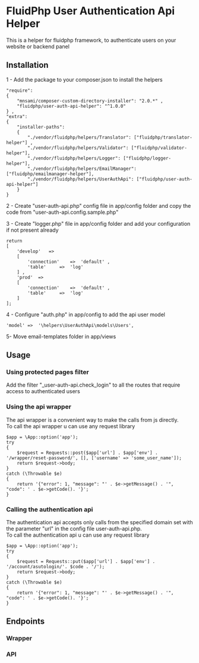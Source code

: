 # FluidPhp User Authentication Api Helper

This is a helper for fluidphp framework, to authenticate users on your website or backend panel

## Installation

1 - Add the package to your composer.json to install the helpers
```
"require": 
{
	"mnsami/composer-custom-directory-installer": "2.0.*" ,
	"fluidphp/user-auth-api-helper": "^1.0.0"
} ,
"extra": 
{
	"installer-paths": 
	{
		"./vendor/fluidphp/helpers/Translator": ["fluidphp/translator-helper"] ,
		"./vendor/fluidphp/helpers/Validator": ["fluidphp/validator-helper"],
		"./vendor/fluidphp/helpers/Logger": ["fluidphp/logger-helper"],
		"./vendor/fluidphp/helpers/EmailManager": ["fluidphp/emailmanager-helper"],
		"./vendor/fluidphp/helpers/UserAuthApi": ["fluidphp/user-auth-api-helper"]
	}
}
```

2 - Create "user-auth-api.php" config file in app/config folder and copy the code from "user-auth-api.config.sample.php"

3 - Create "logger.php" file in app/config folder and add your configuration if not present already
```
return
[
	'develop'	=>
	[
		'connection'	=>	'default' ,
		'table'		=>	'log'
	] ,
	'prod'	=>
	[
		'connection'	=>	'default' ,
		'table'		=>	'log'
	]
];
```
4 - Configure "auth.php" in app/config to add the api user model
```
'model'	=>	'\helpers\UserAuthApi\models\Users',	
```

5- Move email-templates folder in app/views

## Usage

### Using protected pages filter

Add the filter "_user-auth-api.check_login" to all the routes that require access to authenticated users

### Using the api wrapper

The api wrapper is a convenient way to make the calls from js directly.<br />
To call the api wrapper u can use any request library
```
$app = \App::option('app');
try
{
	$request = Requests::post($app['url'] . $app['env'] . '/wrapper/reset-password/', [], ['username' => 'some_user_name']);
	return $request->body;
}
catch (\Throwable $e)
{
	return '{"error": 1, "message": "' . $e->getMessage() . '", "code": ' . $e->getCode(). '}';
}
```

### Calling the authentication api 

The authentication api accepts only calls from the specified domain set with the parameter "url" in the config file user-auth-api.php.<br />
To call the authentication api u can use any request library
```
$app = \App::option('app');
try
{
	$request = Requests::put($app['url'] . $app['env'] . '/account/asutologin/'. $code . '/');
	return $request->body;
}
catch (\Throwable $e)
{
	return '{"error": 1, "message": "' . $e->getMessage() . '", "code": ' . $e->getCode(). '}';
}
```

## Endpoints

### Wrapper

### API